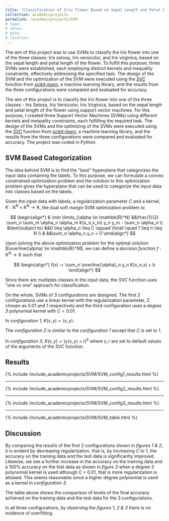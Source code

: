 ```yaml
---
title: "Classification of Iris Flower Based on Sepal Length and Petal Length Using Support Vector Machines (SVMs)"
collection: academicprojects
permalink: /academicprojects/SVM
# type: 
# venue: 
# date: 
# location: 
---
```

The aim of this project was to use SVMs to classify the Iris flower into one of the three classes: Iris setosa, Iris versicolor, and Iris virginica, based on the sepal length and petal length of the flower. To fulfill this purpose, three SVMs were established, each employing distinct kernels and inequality constraints, effectively addressing the specified task. The design of the SVM and the optimization of the SVM were executed using the [*SVC*](https://scikit-learn.org/stable/modules/generated/sklearn.svm.SVC.html#sklearn.svm.SVC) function from [*scikit-learn*](https://scikit-learn.org/stable/index.html), a machine learning library, and the results from the three configurations were compared and evaluated for accuracy.

The aim of this project is to classify the Iris flower into one of the three classes - Iris Setosa, Iris Versicolor, Iris Virginica, based on the sepal length and petal length of the flower using support vector machines. For this purpose, I created three Support Vector Machines (SVMs) using different kernels and inequality constraints, each fulfilling the required task. The design of the SVMs and the optimizing of the SVMs were executed using the [*SVC*](https://scikit-learn.org/stable/modules/generated/sklearn.svm.SVC.html#sklearn.svm.SVC) function from [*scikit-learn*](https://scikit-learn.org/stable/index.html), a machine learning library, and the results from the three configurations were compared and evaluated for accuracy. The project was coded in Python.

<h2> SVM Based Categorization </h2>

The idea behind SVM is to find the "best" hyperplane that categorizes the input data containing the labels. To this purpose, we can formulate a convex constrained optimization problem and the solution to this optimization problem gives the hyperplane that can be used to categorize the input data into classes based on the labels.

Given the input data with labels, a regularization parameter *C* and a kernel, $K: \mathbb{R}^N \times \mathbb{R}^N \rightarrow \mathbb{R}$, the dual soft margin SVM optimization problem is:

$$
    \begin{align*}
            & \min \limits_{\alpha \in \mathbb{R}^N}  &&\frac{1}{2} \sum_n \sum_m \alpha_n \alpha_m K(x_n,x_m) y_n y_m - \sum_n \alpha_n  \\
            &\text{subject to} &&0 \leq \alpha_n \leq C \qquad \forall \quad 1 \leq n \leq N \\
            & &&\sum_n \alpha_n y_n = 0
    \end{align*}
$$ 

Upon solving the above optimization problem for the optimal solution $\overline{\alpha} \in \mathbb{R}^N$, we can define a *decision function* $f:\mathbb{R}^N \rightarrow \mathbb{R}$ such that

$$
    \begin{align*}
            f(x) := \sum_n \overline{\alpha}_n y_n K(x_n,x) + b
    \end{align*}
$$

Since there are multiples classes in the input data, the *SVC* function uses "one vs one" approach for classification.

On the whole, SVMs of 3 configurations   are designed. The first 2 configurations use a linear kernel with the regularization parameter, *C* chosen as 0.01 and 1 respectively and the third configuration uses a *degree 3* polynomial kernel with $C = 0.01.$

In *configuration 1*, $K(x,y) = \langle x,y \rangle$.

The *configuration 2* is similar to the *configuration 1* except that *C* is set to 1.  

In *configuration 3*, $K(x,y) = (\gamma \langle x,y \rangle + r)^3$ where $\gamma, r$ are set to default values of the arguments of the *SVC* function.

<h2> Results </h2>

{% include /include_academicprojects/SVM/SVM_config1_results.html %}
<hr>
{% include /include_academicprojects/SVM/SVM_config2_results.html %}
<hr>
{% include /include_academicprojects/SVM/SVM_config3_results.html %}
<hr>
{% include /include_academicprojects/SVM/SVM_table.html %}

<h2> Discussion </h2>

By comparing the results of the first 2 configurations shown in  *figures 1 & 2*, it is evident by decreasing regularization, that is, by increasing *C* to 1, the accuracy on the training data and the test data is significantly improved. Likewise, we see a further increase in the accuracy on the training data and a 100% accuracy on the test data as shown in  *figure 3* when a degree 3 polynomial kernel is used although C = 0.01, that is more regularization is allowed. This seems reasonable since a higher degree polynomial is used as a kernel in *configuration 3*.

The table above shows the comparison of levels of the final accuracy achieved on the training data and the test data for the 3 configurations. 

In all three configurations, by observing the *figures 1, 2 & 3*  there is no evidence of overfitting.

